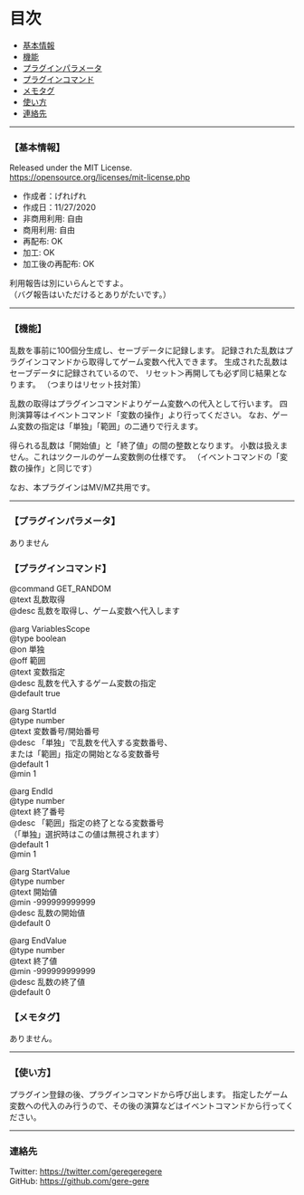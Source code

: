 # 目次

 - [基本情報](#【基本情報】)
 - [機能](#【機能】)
 - [プラグインパラメータ](#【プラグインパラメータ】)
 - [プラグインコマンド](#【プラグインコマンド】)
 - [メモタグ](#【メモタグ】)
 - [使い方](#【使い方】)
 - [連絡先](#【連絡先】)

---
### 【基本情報】
Released under the MIT License.  
<https://opensource.org/licenses/mit-license.php>

- 作成者：げれげれ
- 作成日：11/27/2020
- 非商用利用: 自由
- 商用利用: 自由
- 再配布: OK
- 加工: OK
- 加工後の再配布: OK

利用報告は別にいらんとですよ。  
（バグ報告はいただけるとありがたいです。）

---
### 【機能】
乱数を事前に100個分生成し、セーブデータに記録します。
記録された乱数はプラグインコマンドから取得してゲーム変数へ代入できます。
生成された乱数はセーブデータに記録されているので、
リセット＞再開しても必ず同じ結果となります。
（つまりはリセット技対策）

乱数の取得はプラグインコマンドよりゲーム変数への代入として行います。
四則演算等はイベントコマンド「変数の操作」より行ってください。
なお、ゲーム変数の指定は「単独」「範囲」の二通りで行えます。

得られる乱数は「開始値」と「終了値」の間の整数となります。
小数は扱えません。これはツクールのゲーム変数側の仕様です。
（イベントコマンドの「変数の操作」と同じです）

なお、本プラグインはMV/MZ共用です。

---
### 【プラグインパラメータ】
ありません
### 【プラグインコマンド】
@command GET_RANDOM  
@text 乱数取得  
@desc 乱数を取得し、ゲーム変数へ代入します  

@arg VariablesScope  
@type boolean  
@on 単独  
@off 範囲  
@text 変数指定  
@desc 乱数を代入するゲーム変数の指定  
@default true  

@arg StartId  
@type number  
@text 変数番号/開始番号  
@desc 「単独」で乱数を代入する変数番号、  
または「範囲」指定の開始となる変数番号  
@default 1  
@min 1  

@arg EndId  
@type number  
@text 終了番号  
@desc 「範囲」指定の終了となる変数番号  
（「単独」選択時はこの値は無視されます）  
@default 1  
@min 1  

@arg StartValue  
@type number  
@text 開始値  
@min -999999999999  
@desc 乱数の開始値  
@default 0  

@arg EndValue  
@type number  
@text 終了値  
@min -999999999999  
@desc 乱数の終了値  
@default 0  

### 【メモタグ】
ありません。

---
### 【使い方】  
プラグイン登録の後、プラグインコマンドから呼び出します。
指定したゲーム変数への代入のみ行うので、その後の演算などはイベントコマンドから行ってください。

---
### 連絡先
Twitter: <https://twitter.com/geregeregere>  
GitHub: <https://github.com/gere-gere>